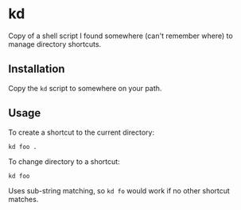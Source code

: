 # kd

Copy of a shell script I found somewhere (can't remember where) to manage directory shortcuts.

## Installation

Copy the `kd` script to somewhere on your path.

## Usage

To create a shortcut to the current directory:

```
kd foo .
```

To change directory to a shortcut:

```
kd foo
```

Uses sub-string matching, so `kd fo` would work if no other shortcut matches.
